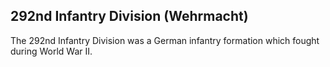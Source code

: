 ## 292nd Infantry Division (Wehrmacht)

The 292nd Infantry Division was a German infantry formation which fought during World War II.

